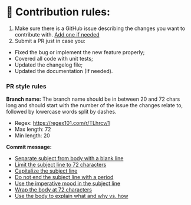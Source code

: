 # 👷 Contribution rules:
1. Make sure there is a GitHub issue describing the changes you want to contribute with. [Add one if needed](https://github.com/maximbircu/pull-request-assistant/issues/new/choose)
2. Submit a PR just in case you:
- Fixed the bug or implement the new feature properly;
- Covered all code with unit tests;
- Updated the changelog file;
- Updated the documentation (If needed).

### PR style rules
**Branch name:**
The branch name should be in between 20 and 72 chars long and should start with the number of the issue the changes relate to, followed by lowercase words split by dashes.
- Regex: https://regex101.com/r/TLhrcv/1
- Max length: 72
- Min length: 20

**Commit message:**
- [Separate subject from body with a blank line](https://chris.beams.io/posts/git-commit/#separate)
- [Limit the subject line to 72 characters](https://chris.beams.io/posts/git-commit/#limit-50)
- [Capitalize the subject line](https://chris.beams.io/posts/git-commit/#capitalize)
- [Do not end the subject line with a period](https://chris.beams.io/posts/git-commit/#end)
- [Use the imperative mood in the subject line](https://chris.beams.io/posts/git-commit/#imperative)
- [Wrap the body at 72 characters](https://chris.beams.io/posts/git-commit/#wrap-72)
- [Use the body to explain what and why vs. how](https://chris.beams.io/posts/git-commit/#why-not-how)
